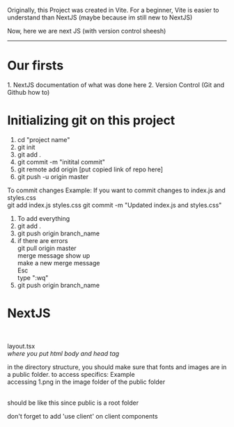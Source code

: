 Originally, this Project was created in Vite. For a beginner, Vite is easier to understand than NextJS (maybe because im still new to NextJS)

Now, here we are next JS (with version control sheesh)
<hr>

<h1>Our firsts</h1>
1. NextJS documentation of what was done here
2. Version Control (Git and Github how to)

<h1>Initializing git on this project</h1>

1. cd "project name" <br />
2. git init <br />
3. git add . <br />
4. git commit -m "initital commit" <br />
5. git remote add origin [put copied link of repo here] <br />
6. git push -u origin master <br />


To commit changes Example: If you want to commit changes to index.js and styles.css <br />
git add index.js styles.css git commit -m "Updated index.js and styles.css" <br />

1. To add everything <br />
2. git add . <br />
3. git push origin branch_name <br />
4. if there are errors <br />
      git pull origin master <br />
      merge message show up <br />
      make a new merge message <br />
      Esc <br />
      type ":wq" <br />
5. git push origin branch_name <br />

<h1>NextJS</h1> <br />

layout.tsx <br />
    <i>where you put html body and head tag</i>

in the directory structure, you should make sure that fonts and images are in a public folder. to access specifics:
Example <br />
  accessing 1.png in the image folder of the public folder <br />
  <link rel="icon" href="/images/1.png"> <br />
  should be like this since public is a root folder <br />

don't forget to add 'use client' on client components <br />

